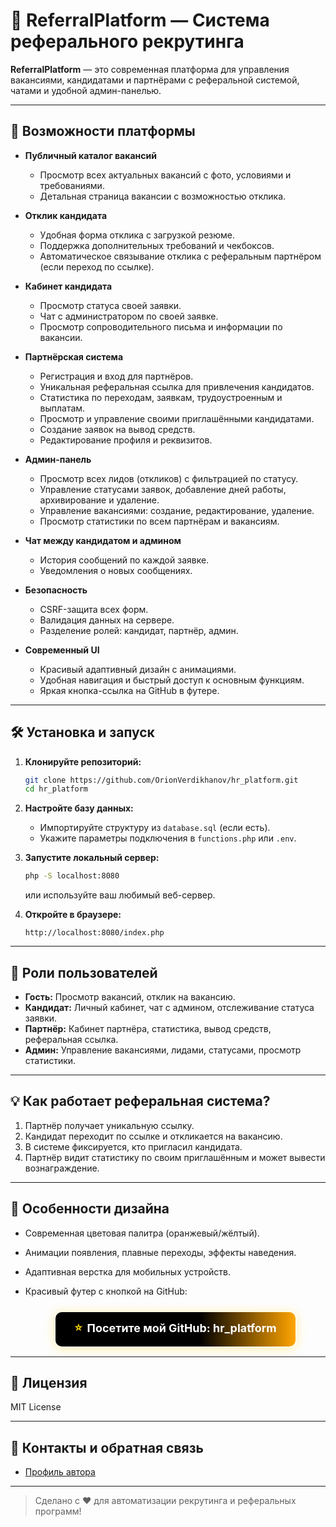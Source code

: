 # 🚀 ReferralPlatform — Система реферального рекрутинга


**ReferralPlatform** — это современная платформа для управления вакансиями, кандидатами и партнёрами с реферальной системой, чатами и удобной админ-панелью.

---

## 🌟 Возможности платформы

- **Публичный каталог вакансий**
  - Просмотр всех актуальных вакансий с фото, условиями и требованиями.
  - Детальная страница вакансии с возможностью отклика.

- **Отклик кандидата**
  - Удобная форма отклика с загрузкой резюме.
  - Поддержка дополнительных требований и чекбоксов.
  - Автоматическое связывание отклика с реферальным партнёром (если переход по ссылке).

- **Кабинет кандидата**
  - Просмотр статуса своей заявки.
  - Чат с администратором по своей заявке.
  - Просмотр сопроводительного письма и информации по вакансии.

- **Партнёрская система**
  - Регистрация и вход для партнёров.
  - Уникальная реферальная ссылка для привлечения кандидатов.
  - Статистика по переходам, заявкам, трудоустроенным и выплатам.
  - Просмотр и управление своими приглашёнными кандидатами.
  - Создание заявок на вывод средств.
  - Редактирование профиля и реквизитов.

- **Админ-панель**
  - Просмотр всех лидов (откликов) с фильтрацией по статусу.
  - Управление статусами заявок, добавление дней работы, архивирование и удаление.
  - Управление вакансиями: создание, редактирование, удаление.
  - Просмотр статистики по всем партнёрам и вакансиям.

- **Чат между кандидатом и админом**
  - История сообщений по каждой заявке.
  - Уведомления о новых сообщениях.

- **Безопасность**
  - CSRF-защита всех форм.
  - Валидация данных на сервере.
  - Разделение ролей: кандидат, партнёр, админ.

- **Современный UI**
  - Красивый адаптивный дизайн с анимациями.
  - Удобная навигация и быстрый доступ к основным функциям.
  - Яркая кнопка-ссылка на GitHub в футере.


---

## 🛠️ Установка и запуск

1. **Клонируйте репозиторий:**
   ```bash
   git clone https://github.com/OrionVerdikhanov/hr_platform.git
   cd hr_platform
   ```

2. **Настройте базу данных:**
   - Импортируйте структуру из `database.sql` (если есть).
   - Укажите параметры подключения в `functions.php` или `.env`.

3. **Запустите локальный сервер:**
   ```bash
   php -S localhost:8080
   ```
   или используйте ваш любимый веб-сервер.

4. **Откройте в браузере:**
   ```
   http://localhost:8080/index.php
   ```

---

## 👤 Роли пользователей

- **Гость:** Просмотр вакансий, отклик на вакансию.
- **Кандидат:** Личный кабинет, чат с админом, отслеживание статуса заявки.
- **Партнёр:** Кабинет партнёра, статистика, вывод средств, реферальная ссылка.
- **Админ:** Управление вакансиями, лидами, статусами, просмотр статистики.

---

## 💡 Как работает реферальная система?

1. Партнёр получает уникальную ссылку.
2. Кандидат переходит по ссылке и откликается на вакансию.
3. В системе фиксируется, кто пригласил кандидата.
4. Партнёр видит статистику по своим приглашённым и может вывести вознаграждение.

---

## 🎨 Особенности дизайна

- Современная цветовая палитра (оранжевый/жёлтый).
- Анимации появления, плавные переходы, эффекты наведения.
- Адаптивная верстка для мобильных устройств.
- Красивый футер с кнопкой на GitHub:

  <div align="center">
    <a href="https://github.com/OrionVerdikhanov/hr_platform" target="_blank" style="display:inline-block; background:linear-gradient(90deg,#000 60%,#FFA500 100%); color:#fff; padding:0.7em 1.7em; border-radius:12px; font-size:1.12rem; font-weight:bold; text-decoration:none; box-shadow:0 2px 16px #FFD70055; margin-top:0.5em; border:2px solid #fffbe7;">
      <span style="vertical-align:middle; color:#FFD700; margin-right:0.2em;">⭐</span>
      Посетите мой GitHub: <b>hr_platform</b>
    </a>
  </div>

---

## 📄 Лицензия

MIT License

---

## 🤝 Контакты и обратная связь

- [Профиль автора](https://vk.com/feitulla)

---

> Сделано с ❤️ для автоматизации рекрутинга и реферальных программ!
